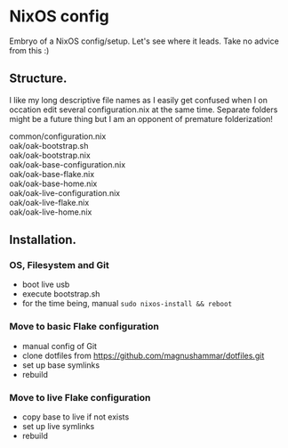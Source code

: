 # NixOS config
Embryo of a NixOS config/setup. Let's see where it leads. Take no advice from this :)

## Structure.
I like my long descriptive file names as I easily get confused when I on occation edit several configuration.nix at the same time. Separate folders might be a future thing but I am an opponent of premature folderization! 

common/configuration.nix  
oak/oak-bootstrap.sh  
oak/oak-bootstrap.nix  
oak/oak-base-configuration.nix  
oak/oak-base-flake.nix  
oak/oak-base-home.nix  
oak/oak-live-configuration.nix  
oak/oak-live-flake.nix  
oak/oak-live-home.nix  

## Installation.

### OS, Filesystem and Git
- boot live usb
- execute bootstrap.sh
- for the time being, manual `sudo nixos-install && reboot`

### Move to basic Flake configuration
- manual config of Git
- clone dotfiles from https://github.com/magnushammar/dotfiles.git
- set up base symlinks
- rebuild

### Move to live Flake configuration
- copy base to live if not exists
- set up live symlinks
- rebuild